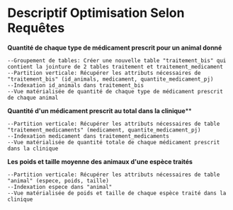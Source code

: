 Descriptif Optimisation Selon Requêtes
===

**Quantité de chaque type de médicament prescrit pour un animal donné**

    --Groupement de tables: Créer une nouvelle table "traitement_bis" qui contient la jointure de 2 tables traitement et traitement_medicament
    --Partition verticale: Récupérer les attributs nécessaires de "traitement_bis" (id_animals, medicament, quantite_medicament_pj)
    --Indexation id_animals dans traitement_bis
    --Vue matérialisée de quantité de chaque type de médicament prescrit de chaque animal

**Quantité d'un médicament prescrit au total dans la clinique****

    --Partition verticale: Récupérer les attributs nécessaires de table "traitement_medicaments" (medicament, quantite_medicament_pj)
    --Indexation medicament dans traitement_medicaments
    --Vue matérialisée de quantité totale de chaque médicament prescrit dans la clinique
    
**Les poids et taille moyenne des animaux d'une espèce traités**

    --Partition verticale: Récupérer les attributs nécessaires de table "animal" (espece, poids, taille)
    --Indexation espece dans "animal"
    --Vue matérialisée de poids et taille de chaque espèce traité dans la clinique